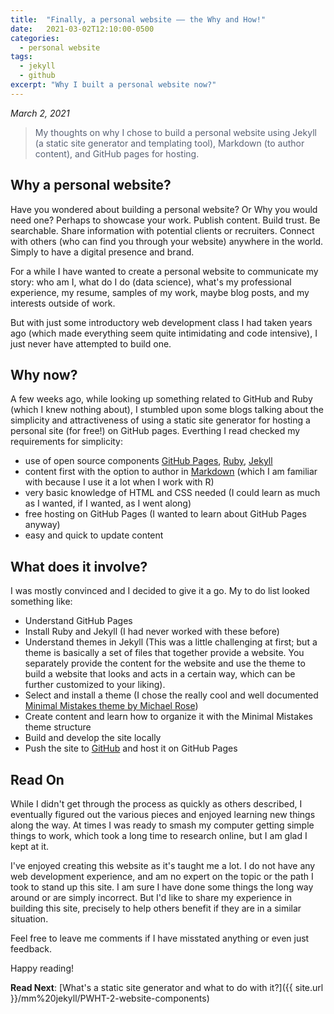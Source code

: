 ```yaml
---
title:  "Finally, a personal website –– the Why and How!"
date:   2021-03-02T12:10:00-0500
categories: 
  - personal website
tags:
  - jekyll
  - github
excerpt: "Why I built a personal website now?"
---
```


*March 2, 2021*

> <span style="color: #596275">My thoughts on why I chose to build a personal website using Jekyll (a static site generator and templating tool), Markdown (to author content), and GitHub pages for hosting.</span>

## Why a personal website?
Have you wondered about building a personal website? Or Why you would need one? Perhaps to showcase your work. Publish content. Build trust. Be searchable. Share information with potential clients or recruiters. Connect with others (who can find you through your website) anywhere in the world. Simply to have a digital presence and brand.

For a while I have wanted to create a personal website to communicate my story: who am I, what do I do (data science), what's my professional experience, my resume, samples of my work, maybe blog posts, and my interests outside of work.

But with just some introductory web development class I had taken years ago (which made everything seem quite intimidating and code intensive), I just never have attempted to build one.

## Why now?
A few weeks ago, while looking up something related to GitHub and Ruby (which I knew nothing about), I stumbled upon some blogs talking about the simplicity and attractiveness of using a static site generator for hosting a personal site (for free!) on GitHub pages. Everthing I read checked my requirements for simplicity:

- use of open source components [GitHub Pages](https://pages.github.com/), [Ruby](https://www.ruby-lang.org/en/), [Jekyll](https://jekyllrb.com/)
- content first with the option to author in [Markdown](https://www.markdownguide.org) (which I am familiar with because I use it a lot when I work with R)
- very basic knowledge of HTML and CSS needed (I could learn as much as I wanted, if I wanted, as I went along)
- free hosting on GitHub Pages (I wanted to learn about GitHub Pages anyway)
- easy and quick to update content

## What does it involve?
I was mostly convinced and I decided to give it a go. My to do list looked something like:

- Understand GitHub Pages
- Install Ruby and Jekyll (I had never worked with these before)
- Understand themes in Jekyll (This was a little challenging at first; but a theme is basically a set of files that together provide a website. You separately provide the content for the website and use the theme to build a website that looks and acts in a certain way, which can be further customized to your liking).
- Select and install a theme (I chose the really cool and well documented [Minimal Mistakes theme by Michael Rose](https://mmistakes.github.io/minimal-mistakes/))
- Create content and learn how to organize it with the Minimal Mistakes theme structure
- Build and develop the site locally
- Push the site to [GitHub](https://github.com) and host it on GitHub Pages

## Read On
While I didn't get through the process as quickly as others described, I eventually figured out the various pieces and enjoyed learning new things along the way. At times I was ready to smash my computer getting simple things to work, which took a long time to research online, but I am glad I kept at it. 

I've enjoyed creating this website as it's taught me a lot. I do not have any web development experience, and am no expert on the topic or the path I took to stand up this site. I am sure I have done some things the long way around or are simply incorrect. But I'd like to share my experience in building this site, precisely to help others benefit if they are in a similar situation. 

Feel free to leave me comments if I have misstated anything or even just feedback. 

Happy reading!

**Read Next**: [What's a static site generator and what to do with it?]({{ site.url }}/mm%20jekyll/PWHT-2-website-components)
